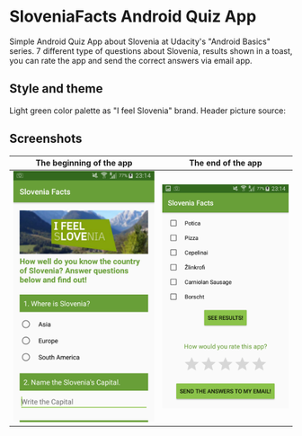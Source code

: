 SloveniaFacts Android Quiz App
==============================

Simple Android Quiz App about Slovenia at Udacity's "Android Basics" series.
7 different type of questions about Slovenia, results shown in a toast, you can rate the app and send the correct answers via email app.

Style and theme
---------------

Light green color palette as "I feel Slovenia" brand. Header picture source: 


Screenshots
-----------

| The beginning of the app | The end of the app |
| ------------------------ | ------------------ |
| ![Beginning](https://github.com/natasak/SloveniaFactsApp/blob/master/screenshots/screenshot_1.png) | ![End](https://github.com/natasak/SloveniaFactsApp/blob/master/screenshots/screenshot_2.png) |

